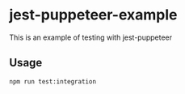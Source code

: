 # jest-puppeteer-example

This is an example of testing with jest-puppeteer

## Usage

```
npm run test:integration
```


